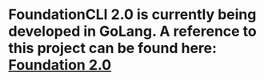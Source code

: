 # FoundationCLI 2.0 is currently being developed in GoLang. A reference to this project can be found here: [Foundation 2.0](https://github.com/MyNameIsAres/FoundationCLI-2.0)
